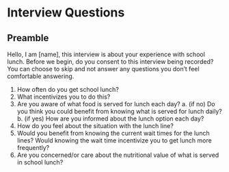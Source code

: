 # Interview Questions

## Preamble
Hello, I am [name], this interview is about your experience with school lunch.
Before we begin, do you consent to this interview being recorded?
You can choose to skip and not answer any questions you don’t feel comfortable answering.

1. How often do you get school lunch?
2. What incentivizes you to do this?
3. Are you aware of what food is served for lunch each day?
   a. (if no) Do you think you could benefit from knowing what is served for lunch daily?
   b. (if yes) How are you informed about the lunch option each day?
1. How do you feel about the situation with the lunch line? 
2. Would you benefit from knowing the current wait times for the lunch lines? Would knowing the wait time incentivize you to get lunch more frequently?
3. Are you concerned/or care about the nutritional value of what is served in school lunch?
